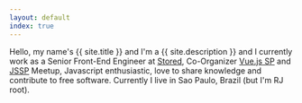 ```yaml
---
layout: default
index: true
---
```


Hello, my name's {{ site.title }} and I'm a {{ site.description }} and I currently work as a Senior Front-End Engineer at [Stored](stored.com.br), Co-Organizer [Vue.js SP](https://www.meetup.com/VueJS-SP) and [JSSP](https://www.meetup.com/Javascript-SP) Meetup, Javascript enthusiastic, love to share knowledge and contribute to free software. Currently I live in Sao Paulo, Brazil (but I'm RJ root).  
